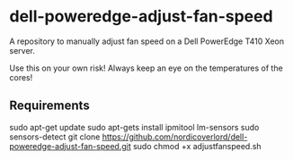 # dell-poweredge-adjust-fan-speed
A repository to manually adjust fan speed on a Dell PowerEdge T410 Xeon server.

Use this on your own risk! Always keep an eye on the temperatures of the cores!

## Requirements
sudo apt-get update
sudo apt-gets install ipmitool lm-sensors
sudo sensors-detect
git clone https://github.com/nordicoverlord/dell-poweredge-adjust-fan-speed.git
sudo chmod +x adjustfanspeed.sh


